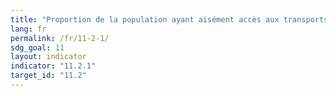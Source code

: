 ```yaml
---
title: "Proportion de la population ayant aisément accès aux transports publics, par âge, sexe et situation au regard du handicap"
lang: fr
permalink: /fr/11-2-1/
sdg_goal: 11
layout: indicator
indicator: "11.2.1"
target_id: "11.2"
---
```


